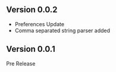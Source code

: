 ## Version 0.0.2
- Preferences Update
- Comma separated string parser added

## Version 0.0.1

Pre Release
